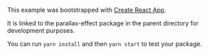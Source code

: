 This example was bootstrapped with [Create React App](https://github.com/facebook/create-react-app).

It is linked to the parallax-effect package in the parent directory for development purposes.

You can run `yarn install` and then `yarn start` to test your package.

